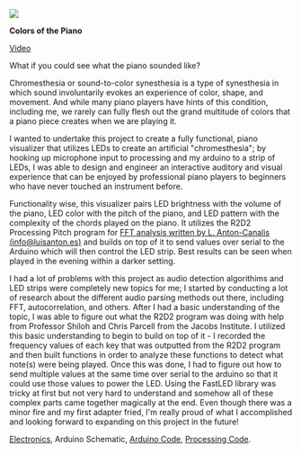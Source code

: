 ![](Enticingphoto.jpg)

**Colors of the Piano**

[Video](https://youtu.be/SFE_4Ii6NKU)

What if you could see what the piano sounded like?

Chromesthesia or sound-to-color synesthesia is a type of synesthesia in which sound involuntarily evokes an experience of color, shape, and movement. And while many piano players have hints of this condition, including me, we rarely can fully flesh out the grand multitude of colors that a piano piece creates when we are playing it.

I wanted to undertake this project to create a fully functional, piano visualizer that utilizes LEDs to create an artificial "chromesthesia"; by hooking up microphone input to processing and my arduino to a strip of LEDs, I was able to design and engineer an interactive auditory and visual experience that can be enjoyed by professional piano players to beginners who have never touched an instrument before.

Functionality wise, this visualizer pairs LED brightness with the volume of the piano, LED color with the pitch of the piano, and LED pattern with the complexity of the chords played on the piano.  It utilizes the R2D2 Processing Pitch program for [FFT analysis written by L. Anton-Canalis (info@luisanton.es)](https://github.com/Notnasiul/R2D2-Processing-Pitch/blob/FFT/PitchProject/PitchProject.pde) and builds on top of it to send values over serial to the Arduino which will then control the LED strip. Best results can be seen when played in the evening within a darker setting.

I had a lot of problems with this project as audio detection algorithims and LED strips were completely new topics for me; I started by conducting a lot of research about the different audio parsing methods out there, including FFT, autocorrelation, and others. After I had a basic understanding of the topic, I was able to figure out what the R2D2 program was doing with help from Professor Shiloh and Chris Parcell from the Jacobs Institute. I utilized this basic understanding to begin to build on top of it - I recorded
the frequency values of each key that was outputted from the R2D2 program and then built functions in order to analyze these functions to detect what note(s) were being played. Once this was done, I had to figure out how to send multiple values at the same time over serial to the arduino so that it could use those values to power the LED. Using the FastLED library was tricky at first but not very hard to understand and somehow all of these complex parts came together magically at the end. Even though there was a minor fire and my first adapter fried, I'm really proud of what I accomplished and looking forward to expanding on this project in the future!

[Electronics](electronics.jpg), Arduino Schematic, [Arduino Code](final_arduino), [Processing Code](PitchProject.pde).
